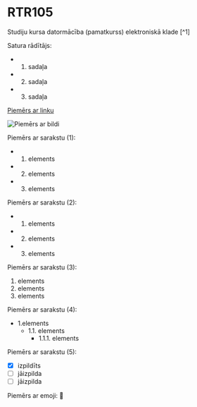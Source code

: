 # RTR105
Studiju kursa datormācība (pamatkurss) elektroniskā klade [^1]  
 
Satura rādītājs:
- 1. sadaļa
- 2. sadaļa
- 3. sadaļa

[Piemērs ar linku](https://docs.github.com/en/get-started/writing-on-github/getting-started-with-writing-and-formatting-on-github/basic-writing-and-formatting-syntax)

![Piemērs ar bildi](https://upload.wikimedia.org/wikipedia/commons/c/c9/Svg_example4.svg)

Piemērs ar sarakstu (1):
- 1. elements
- 2. elements
- 3. elements


Piemērs ar sarakstu (2):
* 1. elements
* 2. elements
* 3. elements

Piemērs ar sarakstu (3):
1. elements
2. elements
3. elements

Piemērs ar sarakstu (4):
* 1.elements
  * 1.1. elements
    * 1.1.1. elements

Piemērs ar sarakstu (5):
- [x] izpildīts
- [ ] jāizpilda
- [ ] jāizpilda

Piemērs ar emoji: :cookie:




